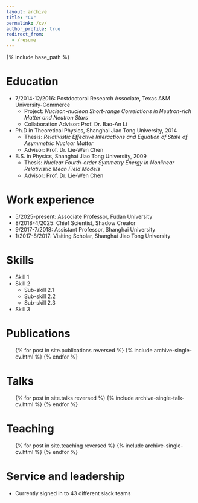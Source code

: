 ```yaml
---
layout: archive
title: "CV"
permalink: /cv/
author_profile: true
redirect_from:
  - /resume
---
```


{% include base_path %}

Education
======
* 7/2014-12/2016: Postdoctoral Research Associate, Texas A&M University-Commerce
  * Project: *Nucleon-nucleon Short-range Correlations in Neutron-rich Matter and Neutron Stars*
  * Collaboration Advisor: Prof. Dr. Bao-An Li
* Ph.D in Theoretical Physics, Shanghai Jiao Tong University, 2014
  * Thesis: *Relativistic Effective Interactions and Equation of State of Asymmetric Nuclear Matter*
  * Advisor: Prof. Dr. Lie-Wen Chen
* B.S. in Physics, Shanghai Jiao Tong University, 2009
  * Thesis: *Nuclear Fourth-order Symmetry Energy in Nonlinear Relativistic Mean Field Models*
  * Advisor: Prof. Dr. Lie-Wen Chen

Work experience
======
* 5/2025-present: Associate Professor, Fudan University
* 8/2018-4/2025: Chief Scientist, Shadow Creator
* 9/2017-7/2018: Assistant Professor, Shanghai University
* 1/2017-8/2017: Visiting Scholar, Shanghai Jiao Tong University

  
Skills
======
* Skill 1
* Skill 2
  * Sub-skill 2.1
  * Sub-skill 2.2
  * Sub-skill 2.3
* Skill 3

Publications
======
  <ul>{% for post in site.publications reversed %}
    {% include archive-single-cv.html %}
  {% endfor %}</ul>
  
Talks
======
  <ul>{% for post in site.talks reversed %}
    {% include archive-single-talk-cv.html  %}
  {% endfor %}</ul>
  
Teaching
======
  <ul>{% for post in site.teaching reversed %}
    {% include archive-single-cv.html %}
  {% endfor %}</ul>
  
Service and leadership
======
* Currently signed in to 43 different slack teams
